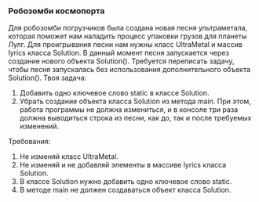 
### Робозомби космопорта

Для робозомби погрузчиков была создана новая песня ультраметала, которая поможет нам наладить процесс упаковки грузов для планеты Лулг.
Для проигрывания песни нам нужны класс UltraMetal и массив lyrics класса Solution.
В данный момент песня запускается через создание нового объекта Solution(). Требуется переписать задачу, чтобы песня запускалась без использования дополнительного объекта Solution().
Твоя задача:
1) Добавить одно ключевое слово static в классе Solution.
2) Убрать создание объекта класса Solution из метода main.
При этом, работа программы не должна измениться, и в консоле три раза должна выводиться строка из песни, как до, так и после требуемых изменений.


Требования:
1.	Не изменяй класс UltraMetal.
2.	Не изменяй и не добавляй элементы в массиве lyrics класса Solution.
3.	В классе Solution нужно добавить одно ключевое слово static.
4.	В методе main не должен создаваться объект класса Solution.


